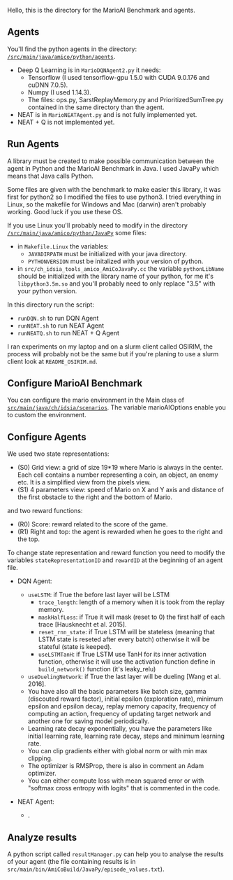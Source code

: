 Hello, this is the directory for the MarioAI Benchmark and agents.

## Agents

You'll find the python agents in the directory: [`/src/main/java/amico/python/agents`](https://github.com/MatPont/MarioBros-MachineLearning/tree/master/mario-ai-master/src/main/java/amico/python/agents).

* Deep Q Learning is in `MarioDQNAgent2.py` it needs:
  * Tensorflow (I used tensorflow-gpu 1.5.0 with CUDA 9.0.176 and cuDNN 7.0.5).
  * Numpy (I used 1.14.3).
  * The files: ops.py, SarstReplayMemory.py and PrioritizedSumTree.py contained in the same directory than the agent.
* NEAT is in `MarioNEATAgent.py` and is not fully implemented yet.
* NEAT + Q is not implemented yet.

## Run Agents

A library must be created to make possible communication between the agent in Python and the MarioAI Benchmark in Java. I used JavaPy which means that Java calls Python.

Some files are given with the benchmark to make easier this library, it was first for python2 so I modified the files to use python3. I tried everything in Linux, so the makefile for Windows and Mac (darwin) aren't probably working. Good luck if you use these OS.

If you use Linux you'll probably need to modify in the directory [`/src/main/java/amico/python/JavaPy`](https://github.com/MatPont/MarioBros-MachineLearning/tree/master/mario-ai-master/src/main/java/amico/python/JavaPy) some files:
* in `Makefile.Linux` the variables:
  * `JAVADIRPATH` must be initialized with your java directory.
  * `PYTHONVERSION` must be initalized with your version of python.
* in `src/ch_idsia_tools_amico_AmiCoJavaPy.cc` the variable `pythonLibName` should be initialized with the library name of your python, for me it's `libpython3.5m.so` and you'll probably need to only replace "3.5" with your python version.

In this directory run the script: 
* `runDQN.sh` to run DQN Agent
* `runNEAT.sh` to run NEAT Agent
* `runNEATQ.sh` to run NEAT + Q Agent

I ran experiments on my laptop and on a slurm client called OSIRIM, the process will probably not be the same but if you're planing to use a slurm client look at `README_OSIRIM.md`.

## Configure MarioAI Benchmark

You can configure the mario environment in the Main class of [`src/main/java/ch/idsia/scenarios`](https://github.com/MatPont/MarioBros-MachineLearning/tree/master/mario-ai-master/src/main/java/ch/idsia/scenarios). The variable marioAIOptions enable you to custom the environment.

## Configure Agents

We used two state representations:
* (S0) Grid view: a grid of size 19*19 where Mario is always in the center. Each cell contains a number representing a coin, an object, an enemy etc. It is a simplified view from the pixels view.
* (S1) 4 parameters view: speed of Mario on X and Y axis and distance of the first obstacle to the right and the bottom of Mario.

and two reward functions:
* (R0) Score: reward related to the score of the game.
* (R1) Right and top: the agent is rewarded when he goes to the right and the top.

To change state representation and reward function you need to modify the variables `stateRepresentationID` and `rewardID` at the beginning of an agent file.

* DQN Agent:
  * `useLSTM`: if True the before last layer will be LSTM
    * `trace_length`: length of a memory when it is took from the replay memory.
    * `maskHalfLoss`: if True it will mask (reset to 0) the first half of each trace [Hausknecht et al. 2015].
    * `reset_rnn_state`: if True LSTM will be stateless (meaning that LSTM state is reseted after every batch) otherwise it will be stateful (state is keeped).
    * `useLSTMTanH`: if True LSTM use TanH for its inner activation function, otherwise it will use the activation function define in `build_network()` function (it's leaky_relu)
  * `useDuelingNetwork`: if True the last layer will be dueling [Wang et al. 2016].
  * You have also all the basic parameters like batch size, gamma (discouted reward factor), initial epsilon (exploration rate), minimum epsilon and epsilon decay, replay memory capacity, frequency of computing an action, frequency of updating target network and another one for saving model periodically.
  * Learning rate decay exponentially, you have the parameters like initial learning rate, learning rate decay, steps and minimum learning rate.
  * You can clip gradients either with global norm or with min max clipping.
  * The optimizer is RMSProp, there is also in comment an Adam optimizer.
  * You can either compute loss with mean squared error or with "softmax cross entropy with logits" that is commented in the code.

* NEAT Agent:
  * .
  
## Analyze results

A python script called `resultManager.py` can help you to analyse the results of your agent (the file containing results is in `src/main/bin/AmiCoBuild/JavaPy/episode_values.txt`).
